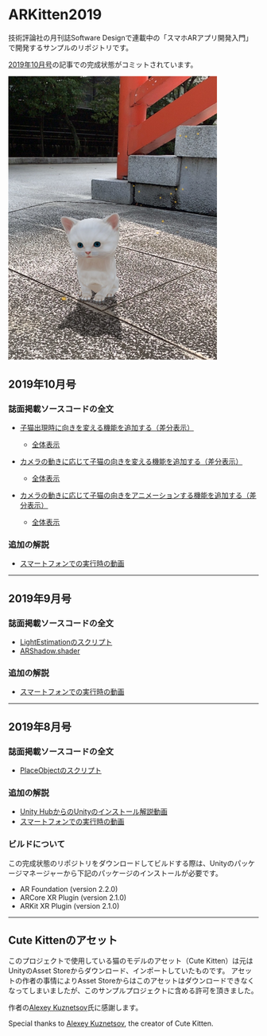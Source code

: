 # ARKitten2019
技術評論社の月刊誌Software Designで連載中の「スマホARアプリ開発入門」で開発するサンプルのリポジトリです。

[2019年10月号](http://gihyo.jp/magazine/SD/archive/2019/201910)の記事での完成状態がコミットされています。

<img src="ARKitten2019.jpg" width="420px">

## 2019年10月号

### 誌面掲載ソースコードの全文
- [子猫出現時に向きを変える機能を追加する（差分表示）](https://github.com/ktaka/ARKitten2019/commit/1098dbfb1e70a0830e73e71d0fbd2dabd31488c2#diff-edc75b09adb2b481f7fd694404d9495d)
  - [全体表示](https://github.com/ktaka/ARKitten2019/blob/201910_part1/ARKitten/Assets/Scripts/PlaceObject.cs)

- [カメラの動きに応じて子猫の向きを変える機能を追加する（差分表示）](https://github.com/ktaka/ARKitten2019/commit/5012f8a4f9c3216f31a6c3ccf5dd045a4ba6599a#diff-edc75b09adb2b481f7fd694404d9495d)
  - [全体表示](https://github.com/ktaka/ARKitten2019/blob/201910_part2/ARKitten/Assets/Scripts/PlaceObject.cs)

- [カメラの動きに応じて子猫の向きをアニメーションする機能を追加する（差分表示）](https://github.com/ktaka/ARKitten2019/commit/f22b1f30a967d7a58334c538d027eeb1f8fc980a#diff-edc75b09adb2b481f7fd694404d9495d)
  - [全体表示](https://github.com/ktaka/ARKitten2019/blob/201910/ARKitten/Assets/Scripts/PlaceObject.cs)

### 追加の解説
- [スマートフォンでの実行時の動画](https://youtu.be/t644iFvGyHI)

---

## 2019年9月号

### 誌面掲載ソースコードの全文
- [LightEstimationのスクリプト](https://github.com/ktaka/ARKitten2019/blob/201909/ARKitten/Assets/Scripts/LightEstimation.cs)
- [ARShadow.shader](https://github.com/ktaka/ARKitten2019/blob/201909/ARKitten/Assets/Materials/ARShadow.shader)

### 追加の解説
- [スマートフォンでの実行時の動画](https://youtu.be/_qIKQdJlpak)

---

## 2019年8月号

### 誌面掲載ソースコードの全文
- [PlaceObjectのスクリプト](https://github.com/ktaka/ARKitten2019/blob/201908/ARKitten/Assets/Scripts/PlaceObject.cs)

### 追加の解説
- [Unity HubからのUnityのインストール解説動画](https://youtu.be/BWoLqxWhHUw)
- [スマートフォンでの実行時の動画](https://youtu.be/n6xoIz4smTk)

### ビルドについて
この完成状態のリポジトリをダウンロードしてビルドする際は、Unityのパッケージマネージャーから下記のパッケージのインストールが必要です。
- AR Foundation (version 2.2.0)
- ARCore XR Plugin (version 2.1.0)
- ARKit XR Plugin (version 2.1.0)

---

## Cute Kittenのアセット
このプロジェクトで使用している猫のモデルのアセット（Cute Kitten）は元はUnityのAsset Storeからダウンロード、インポートしていたものです。
アセットの作者の事情によりAsset Storeからはこのアセットはダウンロードできなくなってしまいましたが、このサンプルプロジェクトに含める許可を頂きました。

作者の[Alexey Kuznetsov](http://leshiy3d.com/)氏に感謝します。

Special thanks to [Alexey Kuznetsov](http://leshiy3d.com/), the creator of Cute Kitten.

